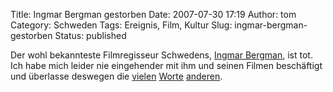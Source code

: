 Title: Ingmar Bergman gestorben
Date: 2007-07-30 17:19
Author: tom
Category: Schweden
Tags: Ereignis, Film, Kultur
Slug: ingmar-bergman-gestorben
Status: published

Der wohl bekannteste Filmregisseur Schwedens, [Ingmar
Bergman](http://de.wikipedia.org/wiki/Ingmar_Bergman), ist tot. Ich habe
mich leider nie eingehender mit ihm und seinen Filmen beschäftigt und
überlasse deswegen die
[vielen](http://www.tagesschau.de/aktuell/meldungen/0,1185,OID7199202_TYP6_THE_NAV_REF1_BAB,00.html)
[Worte](http://www.spiegel.de/kultur/kino/0,1518,497290,00.html)
[anderen](http://www.dn.se/DNet/jsp/polopoly.jsp?d=2712&a=675604).


